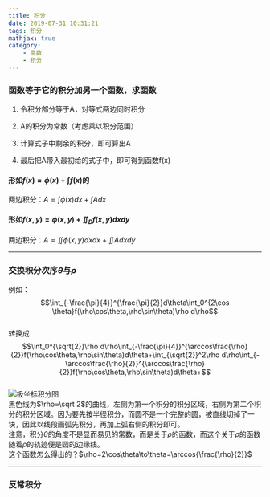 ```yaml
---
title: 积分
date: 2019-07-31 10:31:21
tags: 积分
mathjax: true
category:
    - 高数
    - 积分
---
```


### 函数等于它的积分加另一个函数，求函数

1. 令积分部分等于A，对等式两边同时积分

2. A的积分为常数（考虑乘以积分范围）

3. 计算式子中剩余的积分，即可算出A

4. 最后把A带入最初给的式子中，即可得到函数f(x)

#### 形如$f(x)=\phi(x)+\int f(x)$的
两边积分：$A=\int \phi(x)dx+\int Adx$

#### 形如$f(x,y)=\phi(x,y)+\iint_D f(x,y)dxdy$
两边积分：$A=\iint \phi(x,y)dxdx+\iint Adxdy$

---

### 交换积分次序$\theta$与$\rho$  
例如：
$$\int_{-\frac{\pi}{4}}^{\frac{\pi}{2}}d\theta\int_0^{2\cos \theta}f(\rho\cos\theta,\rho\sin\theta)\rho d\rho$$  
转换成
$$\int_0^{\sqrt{2}}\rho d\rho\int_{-\frac{\pi}{4}}^{\arccos\frac{\rho}{2}}f(\rho\cos\theta,\rho\sin\theta)d\theta+\int_{\sqrt{2}}^2\rho d\rho\int_{-\arccos\frac{\rho}{2}}^{\arccos\frac{\rho}{2}}f(\rho\cos\theta,\rho\sin\theta)d\theta+$$  
![极坐标积分图](http://pic.yupoo.com/dicarne/cba62fbf/f4718649.jpg)  
黑色线为$\rho=\sqrt 2$的曲线，左侧为第一个积分的积分区域，右侧为第二个积分的积分区域。因为要先按半径积分，而圆不是一个完整的圆，被直线切掉了一块，因此以线段画弧先积分，再加上弧右侧的积分即可。  
注意，积分$\theta$的角度不是显而易见的常数，而是关于$\rho$的函数，而这个关于$\rho$的函数随着$\rho$的轨迹便是圆的边缘线。  
这个函数怎么得出的？$\rho=2\cos\theta\to\theta=\arccos{\frac{\rho}{2}}$  

---

### 反常积分